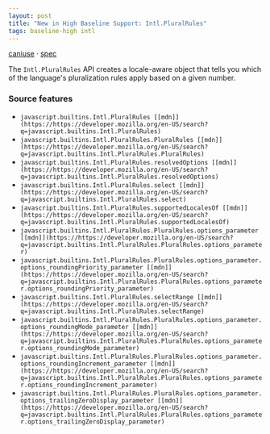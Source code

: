 ```yaml
---
layout: post
title: "New in High Baseline Support: Intl.PluralRules"
tags: baseline-high intl
---
```


[caniuse](https://caniuse.com/?search=intl-plural-rules) · [spec](https://tc39.es/ecma402/#pluralrules-objects)

The `Intl.PluralRules` API creates a locale-aware object that tells you which of the language's pluralization rules apply based on a given number.

### Source features

- ``javascript.builtins.Intl.PluralRules [[mdn]](https://https://developer.mozilla.org/en-US/search?q=javascript.builtins.Intl.PluralRules)``
- ``javascript.builtins.Intl.PluralRules.PluralRules [[mdn]](https://https://developer.mozilla.org/en-US/search?q=javascript.builtins.Intl.PluralRules.PluralRules)``
- ``javascript.builtins.Intl.PluralRules.resolvedOptions [[mdn]](https://https://developer.mozilla.org/en-US/search?q=javascript.builtins.Intl.PluralRules.resolvedOptions)``
- ``javascript.builtins.Intl.PluralRules.select [[mdn]](https://https://developer.mozilla.org/en-US/search?q=javascript.builtins.Intl.PluralRules.select)``
- ``javascript.builtins.Intl.PluralRules.supportedLocalesOf [[mdn]](https://https://developer.mozilla.org/en-US/search?q=javascript.builtins.Intl.PluralRules.supportedLocalesOf)``
- ``javascript.builtins.Intl.PluralRules.PluralRules.options_parameter [[mdn]](https://https://developer.mozilla.org/en-US/search?q=javascript.builtins.Intl.PluralRules.PluralRules.options_parameter)``
- ``javascript.builtins.Intl.PluralRules.PluralRules.options_parameter.options_roundingPriority_parameter [[mdn]](https://https://developer.mozilla.org/en-US/search?q=javascript.builtins.Intl.PluralRules.PluralRules.options_parameter.options_roundingPriority_parameter)``
- ``javascript.builtins.Intl.PluralRules.selectRange [[mdn]](https://https://developer.mozilla.org/en-US/search?q=javascript.builtins.Intl.PluralRules.selectRange)``
- ``javascript.builtins.Intl.PluralRules.PluralRules.options_parameter.options_roundingMode_parameter [[mdn]](https://https://developer.mozilla.org/en-US/search?q=javascript.builtins.Intl.PluralRules.PluralRules.options_parameter.options_roundingMode_parameter)``
- ``javascript.builtins.Intl.PluralRules.PluralRules.options_parameter.options_roundingIncrement_parameter [[mdn]](https://https://developer.mozilla.org/en-US/search?q=javascript.builtins.Intl.PluralRules.PluralRules.options_parameter.options_roundingIncrement_parameter)``
- ``javascript.builtins.Intl.PluralRules.PluralRules.options_parameter.options_trailingZeroDisplay_parameter [[mdn]](https://https://developer.mozilla.org/en-US/search?q=javascript.builtins.Intl.PluralRules.PluralRules.options_parameter.options_trailingZeroDisplay_parameter)``
